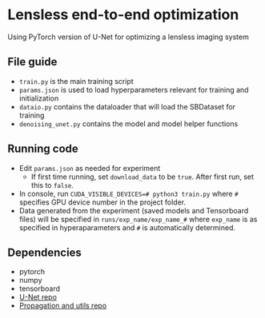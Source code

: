 # Lensless end-to-end optimization
Using PyTorch version of U-Net for optimizing a lensless imaging system

## File guide
* `train.py` is the main training script
* `params.json` is used to load hyperparameters relevant for training and initialization
* `dataio.py` contains the dataloader that will load the SBDataset for training
* `denoising_unet.py` contains the model and model helper functions

## Running code
* Edit `params.json` as needed for experiment
    * If first time running, set `download_data` to be `true`. After first run, set this to `false`.
* In console, run `CUDA_VISIBLE_DEVICES=# python3 train.py` where `#` specifies GPU device number in the project folder.
* Data generated from the experiment (saved models and Tensorboard files) will be specified in `runs/exp_name/exp_name_#` where `exp_name` is as specified in hyperaparameters and `#` is automatically determined. 

## Dependencies
* pytorch
* numpy
* tensorboard
* [U-Net repo](https://github.com/vsitzmann/cifar10_denoising)
* [Propagation and utils repo](https://github.com/computational-imaging/citorch)